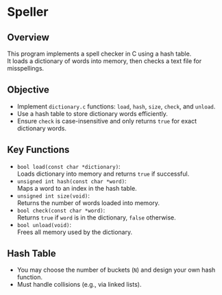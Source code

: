 # Speller

## Overview
This program implements a spell checker in C using a hash table.  
It loads a dictionary of words into memory, then checks a text file for misspellings.

## Objective
- Implement `dictionary.c` functions: `load`, `hash`, `size`, `check`, and `unload`.
- Use a hash table to store dictionary words efficiently.
- Ensure `check` is case-insensitive and only returns `true` for exact dictionary words.

## Key Functions
- `bool load(const char *dictionary)`:  
  Loads dictionary into memory and returns `true` if successful.
- `unsigned int hash(const char *word)`:  
  Maps a word to an index in the hash table.
- `unsigned int size(void)`:  
  Returns the number of words loaded into memory.
- `bool check(const char *word)`:  
  Returns `true` if `word` is in the dictionary, `false` otherwise.
- `bool unload(void)`:  
  Frees all memory used by the dictionary.

## Hash Table
- You may choose the number of buckets (`N`) and design your own hash function.
- Must handle collisions (e.g., via linked lists).

